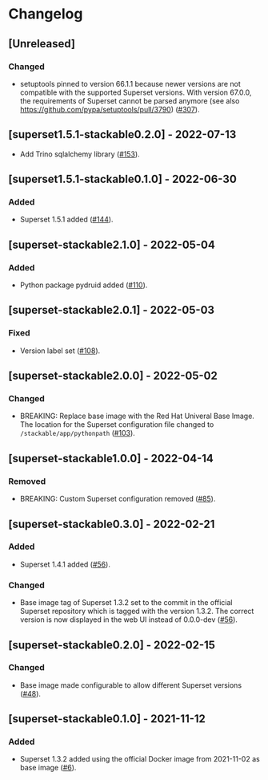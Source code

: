 # Changelog

## [Unreleased]

### Changed

- setuptools pinned to version 66.1.1 because newer versions are not
  compatible with the supported Superset versions. With version 67.0.0,
  the requirements of Superset cannot be parsed anymore (see also
  <https://github.com/pypa/setuptools/pull/3790>) ([#307]).

[#307]: https://github.com/stackabletech/docker-images/pull/307

## [superset1.5.1-stackable0.2.0] - 2022-07-13

- Add Trino sqlalchemy library ([#153]).

[#153]: https://github.com/stackabletech/docker-images/pull/153

## [superset1.5.1-stackable0.1.0] - 2022-06-30

### Added

- Superset 1.5.1 added ([#144]).

[#144]: https://github.com/stackabletech/docker-images/pull/144

## [superset-stackable2.1.0] - 2022-05-04

### Added

- Python package pydruid added ([#110]).

[#110]: https://github.com/stackabletech/docker-images/pull/110

## [superset-stackable2.0.1] - 2022-05-03

### Fixed

- Version label set ([#108]).

[#108]: https://github.com/stackabletech/docker-images/pull/108

## [superset-stackable2.0.0] - 2022-05-02

### Changed

- BREAKING: Replace base image with the Red Hat Univeral Base Image. The
  location for the Superset configuration file changed to
  `/stackable/app/pythonpath` ([#103]).

[#103]: https://github.com/stackabletech/docker-images/pull/103

## [superset-stackable1.0.0] - 2022-04-14

### Removed

- BREAKING: Custom Superset configuration removed ([#85]).

[#85]: https://github.com/stackabletech/docker-images/pull/85

## [superset-stackable0.3.0] - 2022-02-21

### Added

- Superset 1.4.1 added ([#56]).

### Changed

- Base image tag of Superset 1.3.2 set to the commit in the official Superset
  repository which is tagged with the version 1.3.2. The correct version is now
  displayed in the web UI instead of 0.0.0-dev ([#56]).

[#56]: https://github.com/stackabletech/docker-images/pull/56

## [superset-stackable0.2.0] - 2022-02-15

### Changed

- Base image made configurable to allow different Superset versions ([#48]).

[#48]: https://github.com/stackabletech/docker-images/pull/48

## [superset-stackable0.1.0] - 2021-11-12

### Added

- Superset 1.3.2 added using the official Docker image from 2021-11-02 as base
  image ([#6]).

[#6]: https://github.com/stackabletech/docker-images/pull/6
